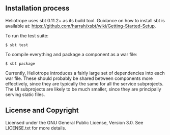 ## Installation process

Heliotrope uses sbt 0.11.2+ as its build tool. Guidance on how to install sbt 
is available at: https://github.com/harrah/xsbt/wiki/Getting-Started-Setup.

To run the test suite:

    $ sbt test

To compile everything and package a component as a war file:

    $ sbt package

Currently, Heliotrope introduces a fairly large set of dependencies into each
war file. These should probably be shared between components more effectively,
since they are typically the same for all the service subprojects. The UI 
subprojects are likely to be much smaller, since they are principally serving
static files.

## License and Copyright

Licensed under the GNU General Public License, Version 3.0. See LICENSE.txt for 
more details.
